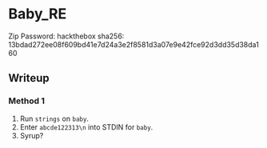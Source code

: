# Baby_RE

Zip Password: hackthebox
sha256: 13bdad272ee08f609bd41e7d24a3e2f8581d3a07e9e42fce92d3dd35d38da160 

## Writeup

### Method 1

1.  Run `strings` on `baby`.
2.  Enter `abcde122313\n` into STDIN for `baby`.
3.  Syrup?